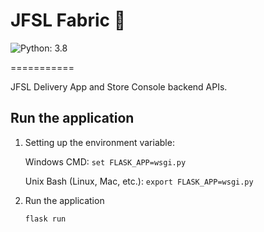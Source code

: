 JFSL Fabric 👕
======

![Python: 3.8](https://img.shields.io/badge/Python-v3.8-green)

===========

JFSL Delivery App and Store Console backend APIs.


Run the application
--------
       
  1. Setting up the environment variable:
        
        Windows CMD:
        ```set FLASK_APP=wsgi.py```
        
        Unix Bash (Linux, Mac, etc.):
        ```export FLASK_APP=wsgi.py```
        
        

  2. Run the application
  
        ```flask run```
